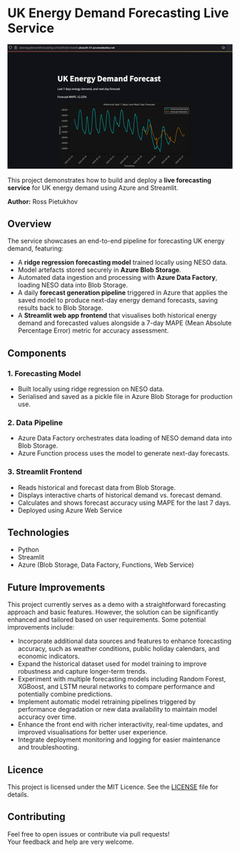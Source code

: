 # UK Energy Demand Forecasting Live Service
![Front-end](screenshots/front_end_screenshot.png)

This project demonstrates how to build and deploy a **live forecasting service** for UK energy demand using Azure and Streamlit.

**Author:** Ross Pietukhov  

## Overview

The service showcases an end-to-end pipeline for forecasting UK energy demand, featuring:

- A **ridge regression forecasting model** trained locally using NESO data.
- Model artefacts stored securely in **Azure Blob Storage**.
- Automated data ingestion and processing with **Azure Data Factory**, loading NESO data into Blob Storage.
- A daily **forecast generation pipeline** triggered in Azure that applies the saved model to produce next-day energy demand forecasts, saving results back to Blob Storage.
- A **Streamlit web app frontend** that visualises both historical energy demand and forecasted values alongside a 7-day MAPE (Mean Absolute Percentage Error) metric for accuracy assessment.

## Components

### 1. Forecasting Model  
- Built locally using ridge regression on NESO data.  
- Serialised and saved as a pickle file in Azure Blob Storage for production use.

### 2. Data Pipeline  
- Azure Data Factory orchestrates data loading of NESO demand data into Blob Storage.  
- Azure Function process uses the model to generate next-day forecasts.

### 3. Streamlit Frontend  
- Reads historical and forecast data from Blob Storage.  
- Displays interactive charts of historical demand vs. forecast demand.  
- Calculates and shows forecast accuracy using MAPE for the last 7 days.
- Deployed using Azure Web Service

## Technologies

- Python
- Streamlit
- Azure (Blob Storage, Data Factory, Functions, Web Service)

## Future Improvements
This project currently serves as a demo with a straightforward forecasting approach and basic features. However, the solution can be significantly enhanced and tailored based on user requirements. Some potential improvements include:

- Incorporate additional data sources and features to enhance forecasting accuracy, such as weather conditions, public holiday calendars, and economic indicators.
- Expand the historical dataset used for model training to improve robustness and capture longer-term trends.
- Experiment with multiple forecasting models including Random Forest, XGBoost, and LSTM neural networks to compare performance and potentially combine predictions.
- Implement automatic model retraining pipelines triggered by performance degradation or new data availability to maintain model accuracy over time.
- Enhance the front end with richer interactivity, real-time updates, and improved visualisations for better user experience.
- Integrate deployment monitoring and logging for easier maintenance and troubleshooting.

## Licence

This project is licensed under the MIT Licence. See the [LICENSE](LICENSE) file for details.

## Contributing

Feel free to open issues or contribute via pull requests!  
Your feedback and help are very welcome.
